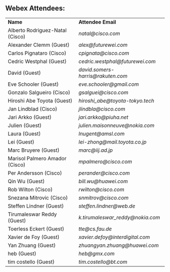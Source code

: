 ## Webex Attendees:


<table>
  <tr>
   <td><strong>Name</strong>
   </td>
   <td><strong>Attendee Email</strong>
   </td>
  </tr>
  <tr>
   <td>Alberto Rodriguez-Natal (Cisco)
   </td>
   <td><em>natal@cisco.com</em>
   </td>
  </tr>
  <tr>
   <td>Alexander Clemm (Guest)
   </td>
   <td><em>alex@futurewei.com</em>
   </td>
  </tr>
  <tr>
   <td>Carlos Pignataro (Cisco)
   </td>
   <td><em>cpignata@cisco.com</em>
   </td>
  </tr>
  <tr>
   <td>Cedric Westphal (Guest)
   </td>
   <td><em>cedric.westphal@futurewei.com</em>
   </td>
  </tr>
  <tr>
   <td>David (Guest)
   </td>
   <td><em>david.somers-harris@rakuten.com</em>
   </td>
  </tr>
  <tr>
   <td>Eve Schooler (Guest)
   </td>
   <td><em>eve.schooler@gmail.com</em>
   </td>
  </tr>
  <tr>
   <td>Gonzalo Salgueiro (Cisco)
   </td>
   <td><em>gsalguei@cisco.com</em>
   </td>
  </tr>
  <tr>
   <td>Hiroshi Abe Toyota (Guest)
   </td>
   <td><em>hiroshi_abe@toyota-tokyo.tech</em>
   </td>
  </tr>
  <tr>
   <td>Jan Lindblad (Cisco)
   </td>
   <td><em>jlindbla@cisco.com</em>
   </td>
  </tr>
  <tr>
   <td>Jari Arkko (Guest)
   </td>
   <td><em>jari.arkko@piuha.net</em>
   </td>
  </tr>
  <tr>
   <td>Julien (Guest)
   </td>
   <td><em>julien.maisonneuve@nokia.com</em>
   </td>
  </tr>
  <tr>
   <td>Laura (Guest)
   </td>
   <td><em>lnugent@amsl.com</em>
   </td>
  </tr>
  <tr>
   <td>Lei (Guest)
   </td>
   <td><em>lei-zhong@mail.toyota.co.jp</em>
   </td>
  </tr>
  <tr>
   <td>Marc Bruyere (Guest)
   </td>
   <td><em>marc@iij.ad.jp</em>
   </td>
  </tr>
  <tr>
   <td>Marisol Palmero Amador (Cisco)
   </td>
   <td><em>mpalmero@cisco.com</em>
   </td>
  </tr>
  <tr>
   <td>Per Andersson (Cisco)
   </td>
   <td><em>perander@cisco.com</em>
   </td>
  </tr>
  <tr>
   <td>Qin Wu (Guest)
   </td>
   <td><em>bill.wu@huawei.com</em>
   </td>
  </tr>
  <tr>
   <td>Rob Wilton (Cisco)
   </td>
   <td><em>rwilton@cisco.com</em>
   </td>
  </tr>
  <tr>
   <td>Snezana Mitrovic (Cisco)
   </td>
   <td><em>snmitrov@cisco.com</em>
   </td>
  </tr>
  <tr>
   <td>Steffen Lindner (Guest)
   </td>
   <td><em>steffen.lindner@web.de</em>
   </td>
  </tr>
  <tr>
   <td>Tirumaleswar Reddy (Guest)
   </td>
   <td><em>k.tirumaleswar_reddy@nokia.com</em>
   </td>
  </tr>
  <tr>
   <td>Toerless Eckert (Guest)
   </td>
   <td><em>tte@cs.fau.de</em>
   </td>
  </tr>
  <tr>
   <td>Xavier de Foy (Guest)
   </td>
   <td><em>xavier.defoy@interdigital.com</em>
   </td>
  </tr>
  <tr>
   <td>Yan Zhuang (Guest)
   </td>
   <td><em>zhuangyan.zhuang@huawei.com</em>
   </td>
  </tr>
  <tr>
   <td>heb (Guest)
   </td>
   <td><em>heb@gmx.com</em>
   </td>
  </tr>
  <tr>
   <td>tim costello (Guest)
   </td>
   <td><em>tim.costello@bt.com</em>
   </td>
  </tr>
</table>

